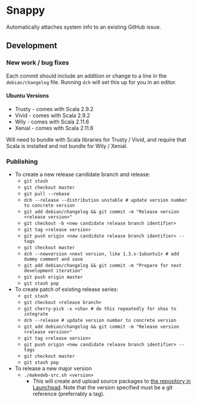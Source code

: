 # Snappy
Automatically attaches system info to an existing GitHub issue.

## Development

### New work / bug fixes

Each commit should include an addition or change to a line in the `debian/changelog` file. Running `dch` will set this up for you in an editor.

#### Ubuntu Versions

* Trusty - comes with Scala 2.9.2
* Vivid - comes with Scala 2.9.2
* Wily - comes with Scala 2.11.6
* Xenial - comes with Scala 2.11.6

Will need to bundle with Scala libraries for Trusty / Vivid, and require that Scala is installed and not bundle for Wily / Xenial.

### Publishing

* To create a new release candidate branch and release:
  * `git stash`
  * `git checkout master`
  * `git pull --rebase`
  * `dch --release --distribution unstable # update version number to concrete version`
  * `git add debian/changelog && git commit -m "Release version <release version>"`
  * `git checkout -b <new candidate release branch identifier>`
  * `git tag <release version>`
  * `git push origin <new candidate release branch identifier> --tags`
  * `git checkout master`
  * `dch --newversion <next version, like 1.3.x-1ubuntu1> # add dummy comment and save`
  * `git add debian/changelog && git commit -m "Prepare for next development iteration"`
  * `git push origin master`
  * `git stash pop`
* To create patch of existing release series:
  * `git stash`
  * `git checkout <release branch>`
  * `git cherry-pick -x <sha> # do this repeatedly for shas to integrate`
  * `dch --release # update version number to concrete version`
  * `git add debian/changelog && git commit -m "Release version <release version>"`
  * `git tag <release version>`
  * `git push origin <new candidate release branch identifier> --tags`
  * `git checkout master`
  * `git stash pop`
* To release a new major version
  * `./makedeb-src.sh <version>`
    * This will create and upload source packages to [the repository in Launchpad](https://launchpad.net/~track16/+archive/ubuntu/ppa/+packages). Note that the version specified must be a git reference (preferrably a tag).
